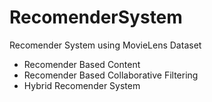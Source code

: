 # RecomenderSystem
Recomender System using MovieLens Dataset
- Recomender Based Content
- Recomender Based Collaborative Filtering
- Hybrid Recomender System

